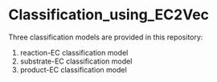 # Classification_using_EC2Vec
Three classification models are provided in this repository:

1. reaction-EC classification model
2. substrate-EC classification model
3. product-EC classification model
